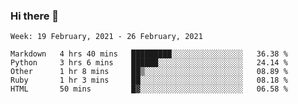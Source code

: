 ### Hi there 👋

<!--START_SECTION:waka-->
```text
Week: 19 February, 2021 - 26 February, 2021

Markdown   4 hrs 40 mins   █████████░░░░░░░░░░░░░░░░   36.38 % 
Python     3 hrs 6 mins    ██████░░░░░░░░░░░░░░░░░░░   24.14 % 
Other      1 hr 8 mins     ██▒░░░░░░░░░░░░░░░░░░░░░░   08.89 % 
Ruby       1 hr 3 mins     ██░░░░░░░░░░░░░░░░░░░░░░░   08.18 % 
HTML       50 mins         █▓░░░░░░░░░░░░░░░░░░░░░░░   06.58 % 
```
<!--END_SECTION:waka-->

<!--
**yqmmm/yqmmm** is a ✨ _special_ ✨ repository because its `README.md` (this file) appears on your GitHub profile.

Here are some ideas to get you started:

- 🔭 I’m currently working on ...
- 🌱 I’m currently learning ...
- 👯 I’m looking to collaborate on ...
- 🤔 I’m looking for help with ...
- 💬 Ask me about ...
- 📫 How to reach me: ...
- 😄 Pronouns: ...
- ⚡ Fun fact: ...
-->
